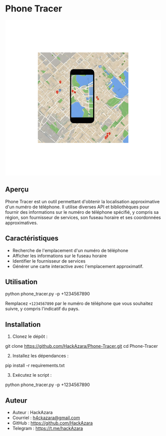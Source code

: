 # Phone Tracer

![Phone Tracer](Phone_tracer.png)

## Aperçu

Phone Tracer est un outil permettant d'obtenir la localisation approximative d'un numéro de téléphone. Il utilise diverses API et bibliothèques pour fournir des informations sur le numéro de téléphone spécifié, y compris sa région, son fournisseur de services, son fuseau horaire et ses coordonnées approximatives.

## Caractéristiques

- Recherche de l'emplacement d'un numéro de téléphone
- Afficher les informations sur le fuseau horaire
- Identifier le fournisseur de services
- Générer une carte interactive avec l'emplacement approximatif.

## Utilisation

python phone_tracer.py -p +1234567890


Remplacez `+1234567890` par le numéro de téléphone que vous souhaitez suivre, y compris l'indicatif du pays.

## Installation

1. Clonez le dépôt :

git clone https://github.com/HackAzara/Phone-Tracer.git
cd Phone-Tracer

2. Installez les dépendances :

pip install -r requirements.txt

3. Exécutez le script :

python phone_tracer.py -p +1234567890

## Auteur

- Auteur : HackAzara
- Courriel : h4ckazara@gmail.com
- GitHub : https://github.com/HackAzara
- Telegram : https://t.me/hackAzara
